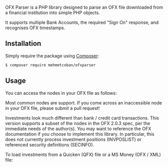 OFX Parser is a PHP library designed to parse an OFX file downloaded from a financial institution into simple PHP objects. 

It supports multiple Bank Accounts, the required "Sign On" response, and recognises OFX timestamps.

## Installation

Simply require the package using [Composer](https://getcomposer.org/):

```bash
$ composer require mehmetcoban/ofxparser
```

## Usage

You can access the nodes in your OFX file as follows:


Most common nodes are support. If you come across an inaccessible node in your OFX file, please submit a pull request!


Investments look much different than bank / credit card transactions. This version supports a subset of the nodes in the OFX 2.0.3 spec, per the immediate needs of the author(s). You may want to reference the OFX documentation if you choose to implement this library. In particular, this does not currently process investment positions (INVPOSLIST) or referenced security definitions (SECINFO).


To load investments from a Quicken (QFX) file or a MS Money (OFX / XML) file:
